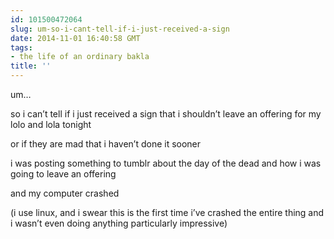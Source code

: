 ```yaml
---
id: 101500472064
slug: um-so-i-cant-tell-if-i-just-received-a-sign
date: 2014-11-01 16:40:58 GMT
tags:
- the life of an ordinary bakla
title: ''
---
```

<p>um&#8230;</p>

<p>so i can&#8217;t tell if i just received a sign that i shouldn&#8217;t leave an offering for my lolo and lola tonight</p>

<p>or if they are mad that i haven&#8217;t done it sooner</p>

<p>i was posting something to tumblr about the day of the dead and how i was going to leave an offering</p>

<p>and my computer crashed</p>

<p>(i use linux, and i swear this is the first time i&#8217;ve crashed the entire thing and i wasn&#8217;t even doing anything particularly impressive)</p>